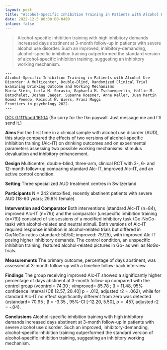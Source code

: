 ```yaml
---
layout: post
title: "Alcohol‐Specific Inhibition Training in Patients with Alcohol Use Disorder: A Multicenter, Double‐Blind, Randomized Clinical Trial Examining Drinking Outcome and Working Mechanisms"
date: 2022-12-5 00:00:00-0400
inline: false
---
```

> Alcohol-specific inhibition training with high inhibitory demands increased days abstinent at 3-month follow-up in patients with severe alcohol use disorder. Such an improved, inhibitory-demanding, alcohol-specific inhibition training outperformed the standard version of alcohol-specific inhibition training, suggesting an inhibitory working mechanism.

    ---
    Alcohol-Specific Inhibition Training in Patients with Alcohol Use Disorder: A Multicenter, Double-Blind, Randomized Clinical Trial Examining Drinking Outcome and Working Mechanisms
    Maria Stein, Leila M. Soravia, Raphaela M. Tschuemperlin, Hallie M. Batschelet, Joshua Jaeger, Susanne Roesner, Anne Keller, Juan Martin Gomez Penedo, Reinout W. Wiers, Franz Moggi
    Frontiers in psychology 2022.
    ---

<a href="https://doi.org/10.1111/add.16104">DOI: 0.1111/add.16104</a>
(So sorry for the fkn paywall. Just message me and I'll send it.)


**Aims**
For the first time in a clinical sample with alcohol use disorder (AUD), this study compared the effects of two versions of alcohol-specific inhibition training (Alc-IT) on drinking outcomes and on experimental parameters assessing two possible working mechanisms: stimulus devaluation and inhibitory enhancement.

**Design**
Multicentre, double-blind, three-arm, clinical RCT with 3-, 6- and 12-month follow-up comparing standard Alc-IT, improved Alc-IT, and an active control condition.

**Setting**
Three specialized AUD treatment centres in Switzerland.

**Participants**
N = 242 detoxified, recently abstinent patients with severe AUD (18-60 years; 29.8% female).

**Intervention and Comparator**
Both interventions (standard Alc-IT (n=84), improved Alc-IT (n=79)) and the comparator (unspecific inhibition training (n=79)) consisted of six sessions of a modified inhibitory task (Go-NoGo-task) with alcohol-related and neutral stimuli. Both versions of Alc-IT required response inhibition in alcohol-related trials but differed in Go/NoGo-ratios (standard: 50/50; improved: 75/25), with improved Alc-IT posing higher inhibitory demands. The control condition, an unspecific inhibition training, featured alcohol-related pictures in Go- as well as NoGo-trials.

**Measurements**
The primary outcome, percentage of days abstinent, was assessed at 3-month follow-up with a timeline follow-back interview.

**Findings**
The group receiving improved Alc-IT showed a significantly higher percentage of days abstinent at 3-month follow-up compared with the control group (γcontrol= 74.30 ; γimproved= 85.78 ; β = 11.48, 95% confidence interval (CI) [2.57, 20.40] p = .012, adjusted r2 = .062), while for standard Alc-IT no effect significantly different from zero was detected (γstandard= 70.95 ; β = -3.35 , 95%-CI [-12.20, 5.50], p = .457, adjusted r2 = -.04).

**Conclusions**
Alcohol-specific inhibition training with high inhibitory demands increased days abstinent at 3-month follow-up in patients with severe alcohol use disorder. Such an improved, inhibitory-demanding, alcohol-specific inhibition training outperformed the standard version of alcohol-specific inhibition training, suggesting an inhibitory working mechanism.



